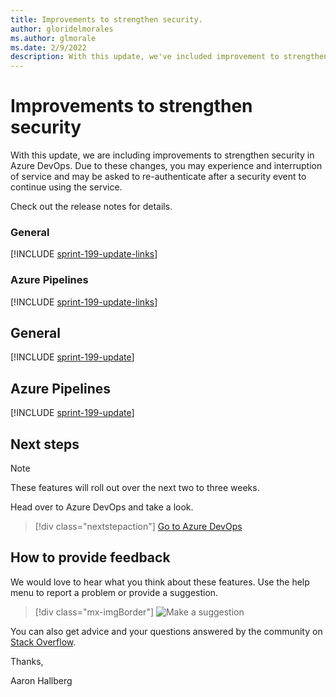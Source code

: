 ```yaml
---
title: Improvements to strengthen security.
author: gloridelmorales
ms.author: glmorale
ms.date: 2/9/2022
description: With this update, we've included improvement to strengthen security in Azure DevOps. 
---
```


# Improvements to strengthen security

With this update, we are including improvements to strengthen security in Azure DevOps. Due to these changes, you may experience and interruption of service and may be asked to re-authenticate after a security event to continue using the service. 

Check out the release notes for details.

### General

[!INCLUDE [sprint-199-update-links](includes/general/sprint-199-update-links.md)]
### Azure Pipelines

[!INCLUDE [sprint-199-update-links](includes/pipelines/sprint-199-update-links.md)]
## General

[!INCLUDE [sprint-199-update](includes/general/sprint-199-update.md)]
## Azure Pipelines

[!INCLUDE [sprint-199-update](includes/pipelines/sprint-199-update.md)]

## Next steps

> [!NOTE]
> These features will roll out over the next two to three weeks.

Head over to Azure DevOps and take a look.

> [!div class="nextstepaction"] 
> [Go to Azure DevOps](https://go.microsoft.com/fwlink/?LinkId=307137&campaign=o~msft~docs~product-vsts~release-notes)

## How to provide feedback

We would love to hear what you think about these features. Use the help menu to report a problem or provide a suggestion.

> [!div class="mx-imgBorder"] 
> ![Make a suggestion](../media/make-a-suggestion.png)

You can also get advice and your questions answered by the community on [Stack Overflow](https://stackoverflow.com/questions/tagged/azure-devops).

Thanks,

Aaron Hallberg